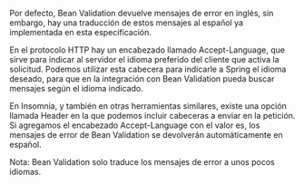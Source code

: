 Por defecto, Bean Validation devuelve mensajes de error en inglés, sin embargo, hay una traducción de estos mensajes al español ya implementada en esta especificación.

En el protocolo HTTP hay un encabezado llamado Accept-Language, que sirve para indicar al servidor el idioma preferido del cliente que activa la solicitud. Podemos utilizar esta cabecera para indicarle a Spring el idioma deseado, para que en la integración con Bean Validation pueda buscar mensajes según el idioma indicado.

En Insomnia, y también en otras herramientas similares, existe una opción llamada Header en la que podemos incluir cabeceras a enviar en la petición. Si agregamos el encabezado Accept-Language con el valor es, los mensajes de error de Bean Validation se devolverán automáticamente en español.

Nota: Bean Validation solo traduce los mensajes de error a unos pocos idiomas.